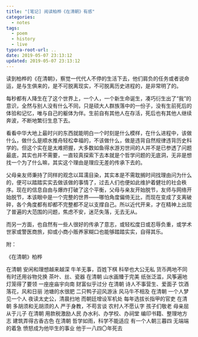 ```yaml
---
title: "[笔记] 阅读柏桦《在清朝》有感"
categories:
  - notes
tags:
  - poem
  - history
  - live
typora-root-url: ..
date: 2019-05-07 23:13:12
updated: 2019-05-07 23:13:12
---
```


读到柏桦的《在清朝》，察觉一代代人不停的生活下去，他们肩负的任务或者说命运，是与生俱来的，是不可脱离现实，不可脱离历史进程的，是非常明了的。<!--more-->

每秒都有人降生在了这个世界上，一个人，一个新生命诞生，凑巧衍生出了“我”的意识，全然与别人没有什么不同，只是硕大人群族落中的一份子，没有生前死后的体验和记忆，唯与自己的躯体为伴。生前自有其他人在存活，死后也有其他人继续奔波，不断地繁衍生息下去。

看看中华大地上最时兴的东西就能明白一个时刻是什么模样，在什么进程中，该做什么，做什么是顺水推舟轻松幸福的，不该做什么，做是违背自然规律违背历史科学的。但这个实在是太难把握，大多数如鱼得水游刃世间的人并不是已参透了问题最底，其实也并不需要，一直较真探索下去本就是个哲学问题的无底洞，无非是想找一个为了什么嘛，其实这个理由是理应无差的传承下去的。

父母亲友师秉持了同样的观念以耳濡目染，其实本是不需耽搁时间找理由问为什么的，便可以踏踏实实去做该做的事情了，过去人们也便如此维护着健壮的社会秩序。现在的信息自由与爆炸打破了这个平衡，父母与亲友开始脱节，友师与网络开始脱节，本该眼中是一个完整的世界——哪怕角度偏倚无比，而现在变成了支离破碎，各个角度都有却都不完整都不足以支撑自己。所以近代开来，才在精神上出现了普遍的大范围的问题，焦虑不安，迷茫失落，无去无从。

而另一方面，也自然有一些人很好的传承了意志，或轻松度日或忍辱负重，或学术世家或警医商旅，抑或小商小贩养家糊口也能够踏踏实实，自得其乐。

附：

《在清朝》柏桦

在清朝
安闲和理想越来越深
牛羊无事，百姓下棋
科举也大公无私
货币两地不同
有时还用谷物兑换
茶叶、丝、瓷器
在清朝
山水画臻于完美
纸张泛滥，风筝遍地
灯笼得了要领
一座座庙宇向南
财富似乎过分
在清朝
诗人不事营生、爱面子
饮酒落花，风和日丽
池塘的水很肥
二只鸭子迎风游泳
风马牛不相及
在清朝
一个人梦见一个人
夜读太史公，清晨扫地
而朝廷增设军机处
每年选拔长指甲的官吏
在清朝
多胡须和无胡须的人
严于身教，不苟言谈
农村人不愿认字
孩子们敬老
母亲屈从于儿子
在清朝
用款税激励人民
办水利、办学校、办祠堂
编印书籍、整理地方志
建筑弄得古香古色
在清朝
哲学如雨，科学不能适应
有一个人朝三暮四
无端端的着急
愤怒成为他毕生的事业
他于一八四〇年死去